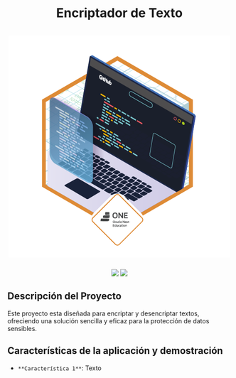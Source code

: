
<div align="center">
  <h1 align="center">
    Encriptador de Texto
    <br />
    <br />
      <img src="https://github.com/JCH-PC/Desafio01/blob/main/img/Prancheta%203.png">
  </h1>
</div>

<p align="center">
  <img src="https://img.shields.io/badge/Estado-Concluido-blue">
  <img src="https://img.shields.io/badge/Version-v5.0-blue">
</p>

## Descripción del Proyecto
Este proyecto esta diseñada para encriptar y desencriptar textos, ofreciendo una solución sencilla y eficaz para la protección de datos sensibles.

## Características de la aplicación y demostración
- ` **Característica 1** `: Texto


